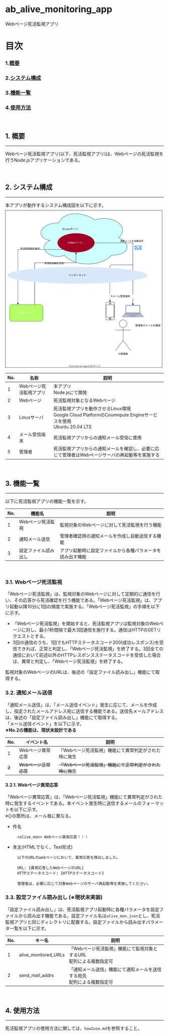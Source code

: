 # ab_alive_monitoring_app
Webページ死活監視アプリ

# 目次
### 1.[概要](#anchor1)
### 2.[システム構成](#anchor2)
### 3.[機能一覧](#anchor3)
### 4.[使用方法](#anchor4)


<a id="anchor1"></a><br>    

## 1. 概要
---
 Webページ死活監視アプリ(以下、死活監視アプリ)は、Webページの死活監視を行うNode.jsアプリケーションである。


<a id="anchor2"></a><br>    

## 2. システム構成
---
 本アプリが動作するシステム構成図を以下に示す。
![](./README_img/systemConfiguration.dio.svg)

| No. | 名称                    | 説明                                                                                                              |
| --- | ----------------------- | ----------------------------------------------------------------------------------------------------------------- |
| 1   | Webページ死活監視アプリ | 本アプリ<br> Node.jsにて開発                                                                                      |
| 2   | Webページ               | 死活監視対象となるWebページ                                                                                       |
| 3   | Linuxサーバ             | 死活監視アプリを動作させるLinux環境<br> Google Cloud PlatformのCoumnpute Engineサービスを使用<br>Ubuntu 20.04 LTS |
| 4   | メール受信端末          | 死活監視アプリからの通知メール受信に使用                                                                          |
| 5   | 管理者                  | 死活監視アプリからの通知メールを確認し、必要に応じて管理者はWebページサーバの再起動等を実施する                   |

<a id="anchor3"></a><br>    

## 3. 機能一覧
---
以下に死活監視アプリの機能一覧を示す。

| No. | 機能名               | 説明                                                       |
| --- | -------------------- | ---------------------------------------------------------- |
| 1   | Webページ死活監視    | 監視対象のWebページに対して死活監視を行う機能              |
| 2   | 通知メール送信       | 管理者確認用の通知メールを作成し自動送信する機能           |
| 3   | 設定ファイル読み出し | アプリ起動時に設定ファイルから各種パラメータを読み出す機能 |
<br>

### 3.1. Webページ死活監視  
「Webページ死活監視」は、監視対象のWebページに対して定期的に通信を行い、その応答から死活確認を行う機能である。「Webページ死活監視」は、アプリ起動以降10分に1回の頻度で実施する。「Webページ死活監視」の手順を以下に示す。 

 * 「Webページ死活監視」を開始すると、死活監視アプリは監視対象のWebページに対し、最小1秒間隔で最大3回通信を施行する。通信はHTTPのGETリクエストとする。
 * 3回の通信のうち、1回でもHTTPステータスコード200(成功レスポンス)を受信できれば、正常と判定し、「Webページ死活監視」を終了する。3回全ての通信において前述以外のHTTPレスポンスステータスコードを受信した場合は、異常と判定し、「Webページ死活監視」を終了する。
    
監視対象のWebページのURLは、後述の「設定ファイル読み出し」機能にて取得する。
<br>

### 3.2. 通知メール送信
「通知メール送信」は、「メール送信イベント」発生に応じて、メールを作成し、指定されたメールアドレス宛に送信する機能である。送信先メールアドレスは、後述の「設定ファイル読み出し」機能にて取得する。  
「メール送信イベント」を以下に示す。  
    **※No.2の機能は、現状未設計である**

| No.   | イベント名            | 説明                                                      |
| ----- | --------------------- | --------------------------------------------------------- |
| 1     | Webページ異常応答     | 「Webページ死活監視」機能にて異常判定がされた時に発生     |
| ~~2~~ | ~~Webページ正常応答~~ | ~~「Webページ死活監視」機能にて正常判定がされた時に発生~~ |

#### 3.2.1. Webページ異常応答
「Webページ異常応答」は、「Webページ死活監視」機能にて異常判定がされた時に発生するイベントである。本イベント発生時に送信するメールのフォーマットを以下に示す。  
※{}の箇所は、メール毎に異なる。

* 件名  
  
        <alive_mon> Webページ異常応答！！！
* 本文(HTMLでなく、Text形式) 

        以下のURLのwebページにおいて、異常応答を検出しました。
        
        URL: {異常応答したWebページのURL}
        HTTPステータスコード: {HTTPステータスコード}  

        管理者は、必要に応じて対象Webページのサーバ再起動等を実施してください。

### 3.3. 設定ファイル読み出し (※現状未実装)
「設定ファイル読み出し」は、死活監視アプリ起動時に各種パラメータを設定ファイルから読み出す機能である。設定ファイル名は`alive_mon.json`とし、死活監視アプリと同じディレクトリに配置する。設定ファイルから読み出すパラメータ一覧を以下に示す。

| No. | キー名               | 説明                                                                       |
| --- | -------------------- | -------------------------------------------------------------------------- |
| 1   | alive_monitored_URLs | 「Webページ死活監視」機能にて監視対象とするURL<br>配列による複数指定可     |
| 2   | send_mail_addrs      | 「通知メール送信」機能にて通知メールを送信する宛先<br>配列による複数指定可 |


<a id="anchor4"></a><br>    

## 4. 使用方法
---
死活監視アプリの使用方法に関しては、`how2use.md`を参照すること。
  